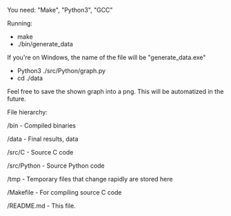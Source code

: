 You need:
"Make", "Python3", "GCC"

Running:
- make
- ./bin/generate_data

If you're on Windows, the name of the file will be "generate_data.exe"

- Python3 ./src/Python/graph.py
- cd ./data

Feel free to save the shown graph into a png. This will be automatized in the future.

File hierarchy:

/bin - Compiled binaries

/data - Final results, data

/src/C - Source C code

/src/Python - Source Python code

/tmp - Temporary files that change rapidly are stored here


/Makefile - For compiling source C code

/README.md - This file.



